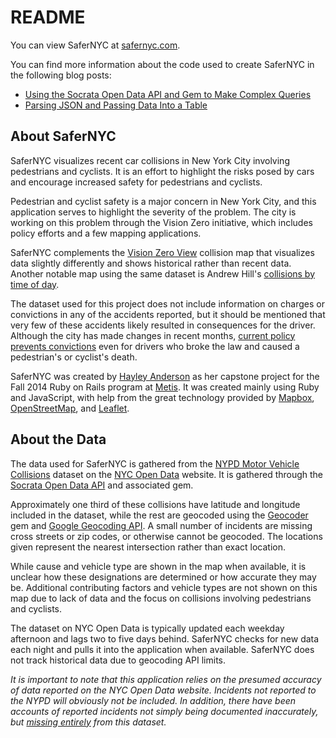 README
==============

You can view SaferNYC at [safernyc.com](http://safernyc.com).

You can find more information about the code used to create
SaferNYC in the following blog posts:

* [Using the Socrata Open Data API and Gem to Make Complex Queries](http://blog.hayleyanderson.us/2014/12/24/using-the-socrata-open-data-api-and-gem-to-make-complex-queries/)
* [Parsing JSON and Passing Data Into a Table](http://blog.hayleyanderson.us/2014/12/30/parsing-json-and-passing-data-into-a-table/)

About SaferNYC
---------------------

SaferNYC visualizes recent car collisions in New York City
involving pedestrians and cyclists. It is an effort to
highlight the risks posed by cars and encourage increased
safety for pedestrians and cyclists.

Pedestrian and cyclist safety is a major concern in New
York City, and this application serves to highlight the
severity of the problem. The city is working on this
problem through the Vision Zero initiative, which includes
policy efforts and a few mapping applications.

SaferNYC complements the [Vision Zero View](http://www.nycvzv.info)
collision map that visualizes data slightly differently and
shows historical rather than recent data. Another notable map using
the same dataset is Andrew Hill's
[collisions by time of day](http://nyc.cartodb.com/viz/82ac527c-d63c-11e3-aa6d-0e73339ffa50).

The dataset used for this project does not include information on
charges or convictions in any of the accidents reported, but it should
be mentioned that very few of these accidents likely resulted in
consequences for the driver. Although the city has made changes in
recent months,
[current policy prevents convictions](http://www.citylab.com/politics/2014/10/the-outrageous-unjust-rule-that-lets-new-york-drivers-who-hit-pedestrians-off-the-hook/380980/)
even for drivers who broke the law and caused a pedestrian's or
cyclist's death.

SaferNYC was created by [Hayley Anderson](http://hayleyanderson.us)
as her capstone project for the Fall 2014 Ruby on Rails program at
[Metis](http://www.thisismetis.com). It was created mainly using
Ruby and JavaScript, with help from the great technology provided by
[Mapbox](https://www.mapbox.com/about/maps/),
[OpenStreetMap](http://www.openstreetmap.org/about),
and [Leaflet](http://leafletjs.com).

About the Data
---------------------

The data used for SaferNYC is gathered from the
[NYPD Motor Vehicle Collisions](https://nycopendata.socrata.com/NYC-BigApps/NYPD-Motor-Vehicle-Collisions/h9gi-nx95?)
dataset on the [NYC Open Data](https://nycopendata.socrata.com)
website. It is gathered through the
[Socrata Open Data API](http://dev.socrata.com) and associated gem.

Approximately one third of these collisions have latitude
and longitude included in the dataset, while the rest are
geocoded using the [Geocoder](http://www.rubygeocoder.com)
gem and [Google Geocoding API](https://developers.google.com/maps/documentation/geocoding/?csw=1).
A small number of incidents are missing
cross streets or zip codes, or otherwise cannot be geocoded.
The locations given represent the nearest intersection
rather than exact location.

While cause and vehicle type are shown in the map when
available, it is unclear how these designations are
determined or how accurate they may be. Additional
contributing factors and vehicle types are not shown on
this map due to lack of data and the focus on collisions
involving pedestrians and cyclists.

The dataset on NYC Open Data is typically updated each
weekday afternoon and lags two to five days behind.
SaferNYC checks for new data each night and pulls it
into the application when available. SaferNYC does not
track historical data due to geocoding API limits.

*It is important to note that
this application relies on the presumed accuracy of data
reported on the NYC Open Data website. Incidents not reported
to the NYPD will obviously not be included. In addition, there
have been accounts of reported incidents not simply being
documented inaccurately, but
[missing entirely](http://www.wnyc.org/story/nypdtrafficdeaths/)
from this dataset.*
